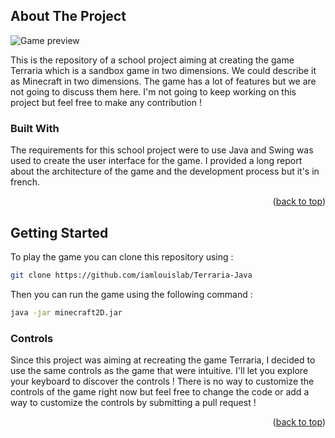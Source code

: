<!-- ABOUT THE PROJECT -->

## About The Project

![Game preview](https://i.imgur.com/5ecNmAp.png)

This is the repository of a school project aiming at creating the game Terraria which is a sandbox game in two dimensions. We could describe it as Minecraft in two dimensions. The game has a lot of features but we are not going to discuss them here. I'm not going to keep working on this project but feel free to make any contribution !

### Built With

The requirements for this school project were to use Java and Swing was used to create the user interface for the game.
I provided a long report about the architecture of the game and the development process but it's in french.

<p align="right">(<a href="#top">back to top</a>)</p>

## Getting Started

To play the game you can clone this repository using :

```sh
git clone https://github.com/iamlouislab/Terraria-Java
```

Then you can run the game using the following command :

```sh
java -jar minecraft2D.jar
```

### Controls

Since this project was aiming at recreating the game Terraria, I decided to use the same controls as the game that were intuitive. I'll let you explore your keyboard to discover the controls ! There is no way to customize the controls of the game right now but feel free to change the code or add a way to customize the controls by submitting a pull request !

<p align="right">(<a href="#top">back to top</a>)</p>
